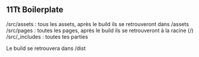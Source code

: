 ## 11Tt Boilerplate

/src/assets : tous les assets, après le build ils se retrouveront dans /assets
/src/pages : toutes les pages, après le build ils se retrouveront à la racine (/)
/src/_includes : toutes tes parties

Le build se retrouvera dans /dist